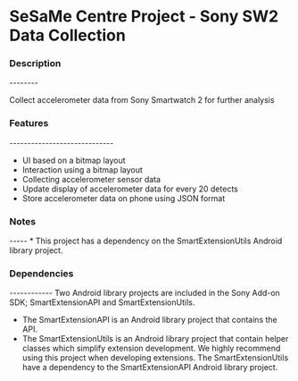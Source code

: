 <h1>SeSaMe Centre Project - Sony SW2 Data Collection</h1>

<h3>Description</h3>
--------
<p>Collect accelerometer data from Sony Smartwatch 2 for further analysis</p>

<h3>Features</h3>
-----------------------------
<ul>
<li>  UI based on a bitmap layout</li>
<li>  Interaction using a bitmap layout</li>
<li>  Collecting accelerometer sensor data</li>
<li>  Update display of accelerometer data for every 20 detects</li>
<li>  Store accelerometer data on phone using JSON format</li>
</ul>

<h3>Notes</h3>
-----
* This project has a dependency on the SmartExtensionUtils Android library
project.

<h3>Dependencies</h3>
------------
Two Android library projects are included in the Sony Add-on SDK;
SmartExtensionAPI and SmartExtensionUtils.

* The SmartExtensionAPI is an Android library project that contains the API.
* The SmartExtensionUtils is an Android library project that contain helper
classes which simplify extension development. We highly recommend using this
project when developing extensions. The SmartExtensionUtils have a dependency
to the SmartExtensionAPI Android library project.
